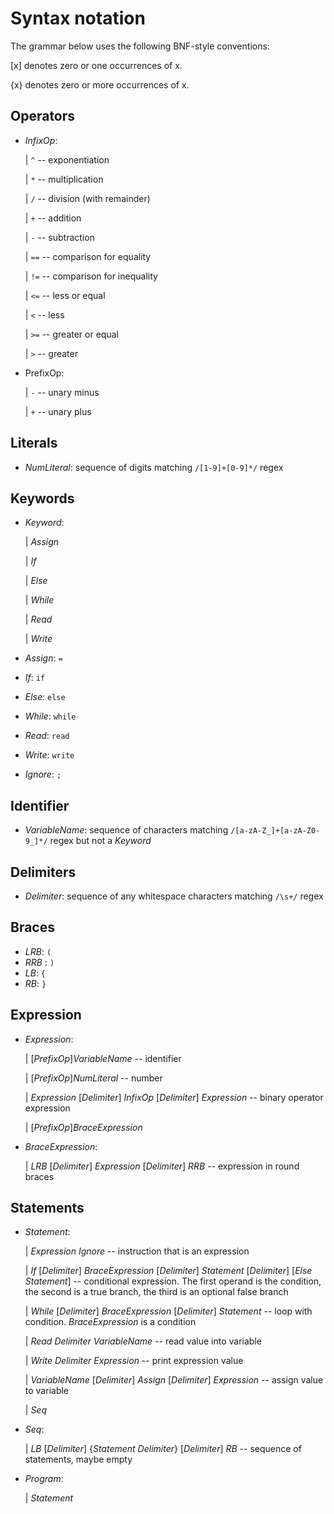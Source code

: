 # Syntax notation

The grammar below uses the following BNF-style conventions:

[x] denotes zero or one occurrences of x.

{x} denotes zero or more occurrences of x.


## Operators
* _InfixOp_:
    
    | `^`  -- exponentiation

    | `*`  -- multiplication

    | `/`  -- division (with remainder)

    | `+`  -- addition

    | `-`  -- subtraction

    | `==` -- comparison for equality

    | `!=` -- comparison for inequality

    | `<=` -- less or equal

    | `<`  -- less

    | `>=` -- greater or equal

    | `>`  -- greater

* PrefixOp:

    | `-` -- unary minus

    | `+` -- unary plus

## Literals
* _NumLiteral_: sequence of digits matching `/[1-9]+[0-9]*/` regex

## Keywords
* _Keyword_:

    | _Assign_

    | _If_

    | _Else_

    | _While_

    | _Read_

    | _Write_

* _Assign_: `=`

* _If_: `if`

* _Else_: `else`

* _While_: `while`

* _Read_: `read`

* _Write_: `write`

* _Ignore_: `;`


## Identifier

* _VariableName_: sequence of characters matching `/[a-zA-Z_]+[a-zA-Z0-9_]*/` regex but not a _Keyword_

## Delimiters
* _Delimiter_: sequence of any whitespace characters matching `/\s+/` regex

## Braces
* _LRB_: `(`
* _RRB_ : `)`
* _LB_: `{`
* _RB_: `}`

## Expression
* _Expression_:

    | [_PrefixOp_]_VariableName_ -- identifier

    | [_PrefixOp_]_NumLiteral_ --  number

    | _Expression_ [_Delimiter_] _InfixOp_ [_Delimiter_] _Expression_ --    binary operator expression
    
    | [_PrefixOp_]_BraceExpression_

* _BraceExpression_:

    | _LRB_ [_Delimiter_] _Expression_ [_Delimiter_] _RRB_ -- expression in round braces

## Statements
* _Statement_:
    
    | _Expression_ _Ignore_ -- instruction that is an expression
    
    | _If_ [_Delimiter_] _BraceExpression_ [_Delimiter_] _Statement_ [_Delimiter_] [_Else_ _Statement_] -- conditional expression. The first operand is the condition, the second is a true branch, the third is an optional false branch
    
    | _While_ [_Delimiter_] _BraceExpression_ [_Delimiter_]         _Statement_ -- loop with condition. _BraceExpression_ is a condition
    
    | _Read_ _Delimiter_ _VariableName_ -- read value into variable
    
    | _Write_ _Delimiter_ _Expression_ -- print expression value
    
    | _VariableName_ [_Delimiter_] _Assign_ [_Delimiter_]   _Expression_            -- assign value to variable

    | _Seq_
    
* _Seq_:

    | _LB_ [_Delimiter_] {_Statement_ _Delimiter_} [_Delimiter_] _RB_ -- sequence of statements, maybe empty

* _Program_:
    
    | _Statement_

